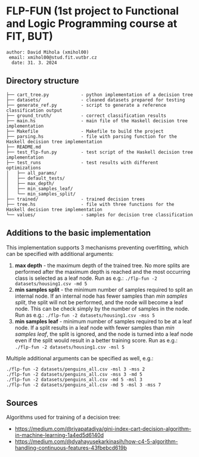 # FLP-FUN (1st project to Functional and Logic Programming course at FIT, BUT)
```
author: David Mihola (xmihol00)
 email: xmihol00@stud.fit.vutbr.cz
  date: 31. 3. 2024
```
## Directory structure
```
├── cart_tree.py            - python implementation of a decision tree
├── datasets/               - cleaned datasets prepared for testing
├── generate_ref.py         - script to generate a reference classification output
├── ground_truth/           - correct classification results
├── main.hs                 - main file of the Haskell decision tree implementation
├── Makefile                - Makefile to build the project
├── parsing.hs              - file with parsing function for the Haskell decision tree implementation
├── README.md
├── test_flp-fun.py         - test script of the Haskell decision tree implementation
├── test_runs               - test results with different optimizations
│   ├── all_params/
│   ├── default_tests/
│   ├── max_depth/
│   ├── min_samples_leaf/
│   └── min_samples_split/
├── trained/                - trained decision trees
├── tree.hs                 - file with three functions for the Haskell decision tree implementation
└── values/                 - samples for decision tree classification
```

## Additions to the basic implementation
This implementation supports 3 mechanisms preventing overfitting, which can be specified with additional arguments:
1. **max depth** - the maximum depth of the trained tree. No more splits are performed after the maximum depth is reached and the most occurring class is selected as a leaf node. Run as e.g.: `./flp-fun -2 datasets/housing1.csv -md 5`
2. **min samples split** - the minimum number of samples required to split an internal node. If an internal node has fewer samples than *min samples split*, the split will not be performed, and the node will become a leaf node. This can be check simply by the number of samples in the node. Run as e.g.: `./flp-fun -2 datasets/housing1.csv -mss 5`
3. **min samples leaf** - minimum number of samples required to be at a leaf node. If a split results in a leaf node with fewer samples than *min samples leaf*, the split is ignored, and the node is turned into a leaf node even if the split would result in a better training score. Run as e.g.: `./flp-fun -2 datasets/housing1.csv -msl 5`

Multiple additional arguments can be specified as well, e.g.:
```
./flp-fun -2 datasets/penguins_all.csv -msl 3 -mss 2
./flp-fun -2 datasets/penguins_all.csv -mss 3 -md 5
./flp-fun -2 datasets/penguins_all.csv -md 5 -msl 3 
./flp-fun -2 datasets/penguins_all.csv -md 5 -msl 3 -mss 7
```

## Sources
Algorithms used for training of a decision tree:
* https://medium.com/@riyapatadiya/gini-index-cart-decision-algorithm-in-machine-learning-1a4ed5d6140d
* https://medium.com/@dyahayusekarkinasih/how-c4-5-algorithm-handling-continuous-features-43fbebcd619b

